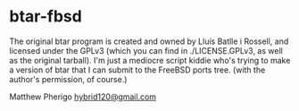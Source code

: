 btar-fbsd
=========

The original btar program is created and owned by Lluís Batlle i Rossell, and
licensed under the GPLv3 (which you can find in ./LICENSE.GPLv3, as well as the
original tarball). I'm just a mediocre script kiddie who's trying to
make a version of btar that I can submit to the FreeBSD ports tree. (with the
author's permission, of course.)

Matthew Pherigo
hybrid120@gmail.com
